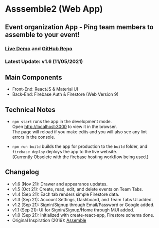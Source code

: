 # Asssemble2 (Web App)
## Event organization App - Ping team members to assemble to your event!

### [Live Demo](https://assemble2-b630f.web.app/) and [GitHub Repo](https://github.com/gsasaki23/assemble2)
### Latest Update: v1.6 (11/05/2021)

## Main Components
- Front-End: ReactJS & Material UI
- Back-End: Firebase Auth & Firestore (Web Version 9)

## Technical Notes
- `npm start` runs the app in the development mode.\
Open [http://localhost:3000](http://localhost:3000) to view it in the browser.\
The page will reload if you make edits and you will also see any lint errors in the console.

- `npm run build` builds the app for production to the `build` folder, and `firebase deploy` deploys the app to the live website.\
(Currently Obsolete with the firebase hosting workflow being used.)

## Changelog
- v1.6 (Nov 21): Drawer and appearance updates.
- v1.5 (Oct 21): Create, read, edit, and delete events on Team Tabs.
- v1.4 (Sep 21): Each tab renders simple Firestore data.
- v1.3 (Sep 21): Account Settings, Dashboard, and Team Tabs UI added.
- v1.2 (Sep 21): Signin/Signup through Email/Password or Google added.
- v1.1 (Sep 21): UI for Signin/Signup/Home through MUI added.
- v1.0 (Sep 21): Initialized with create-react-app, Firestore schema done.
- Original Inspiration (2019): [Assemble](https://github.com/gsasaki23/assemble_project)